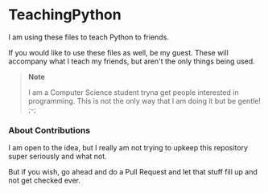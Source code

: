 # TeachingPython

I am using these files to teach Python to friends.

If you would like to use these files as well, be my guest. These will accompany what I teach my friends,
but aren't the only things being used.

> **Note**
> 
> I am a Computer Science student tryna get people interested in programming. This is not the only way that I am doing
> it but be gentle! ;-;

### About Contributions

I am open to the idea, but I really am not trying to upkeep this repository super seriously and what not.

But if you wish, go ahead and do a Pull Request and let that stuff fill up and not get checked ever.